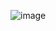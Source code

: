 ![image](https://raw.githubusercontent.com/sunformsdk/sunform/3cb854a576825a06dd261b2324979651909d7e89/banner.png)
